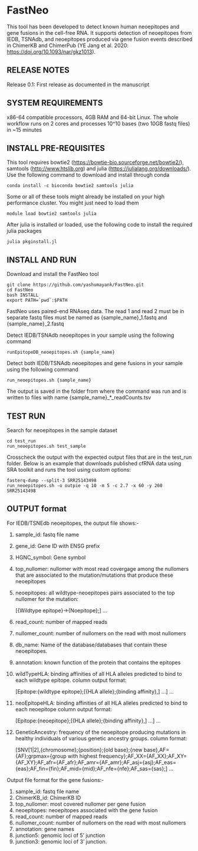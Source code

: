 # FastNeo
This tool has been developed to detect known human neoepitopes and gene fusions in the cell-free RNA. It supports detection of neoepitopes from IEDB, TSNAdb, and neoepitopes produced via gene fusion events described in ChimerKB and ChimerPub (YE Jang et al. 2020: https://doi.org/10.1093/nar/gkz1013).

## RELEASE NOTES 
Release 0.1: First release as documented in the manuscript

## SYSTEM REQUIREMENTS
x86-64 compatible processors, 4GB RAM and 64-bit Linux. The whole workflow runs on 2 cores and processes 10^10 bases (two 10GB fastq files) in ~15 minutes

## INSTALL PRE-REQUISITES

This tool requires bowtie2 (https://bowtie-bio.sourceforge.net/bowtie2/), samtools (http://www.htslib.org) and julia (https://julialang.org/downloads/). Use the following command to download and install through conda
```
conda install -c bioconda bowtie2 samtools julia
```
Some or all of these tools might already be installed on your high performance cluster. You might just need to load them
```
module load bowtie2 samtools julia
```
After julia is installed or loaded, use the following code to install the required julia packages
```
julia pkginstall.jl
```

## INSTALL AND RUN

Download and install the FastNeo tool
```
git clone https://github.com/yashumayank/FastNeo.git
cd FastNeo
bash INSTALL
export PATH=`pwd`:$PATH
```

FastNeo uses paired-end RNAseq data. The read 1 and read 2 must be in separate fastq files must be named as {sample_name}_1.fastq and {sample_name}_2.fastq

Detect IEDB/TSNAdb neoepitopes in your sample using the following command
```
runEpitopeDB_neoepitopes.sh {sample_name}
```

Detect both IEDB/TSNAdb neoepitopes and gene fusions in your sample using the following command
```
run_neoepitopes.sh {sample_name}
```

The output is saved in the folder from where the command was run and is written to files with name {sample_name}_*_readCounts.tsv

## TEST RUN 

Search for neoepitopes in the sample dataset
```
cd test_run
run_neoepitopes.sh test_sample
```
Crosscheck the output with the expected output files that are in the test_run folder. 
Below is an example that downloads published cfRNA data using SRA toolkit and runs the tool using custom options:

```
fasterq-dump --split-3 SRR25143498
run_neoepitopes.sh -o outpie -q 10 -m 5 -c 2.7 -x 60 -y 260 SRR25143498
```

## OUTPUT format

For IEDB/TSNEdb neoepitopes, the output file shows:-

1) sample_id: fastq file name
2) gene_id: Gene ID with ENSG prefix
3) HGNC_symbol: Gene symbol
4) top_nullomer: nullomer with most read covergage among the nullomers that are associated to the mutation/mutations that produce these neoepitopes
5) neoepitopes: all wildtype-neoepitopes pairs associated to the top nullomer for the mutation:
   
   [{Wildtype epitope}->{Noepitope};] ...
6) read_count: number of mapped reads 
7) nullomer_count: number of nullomers on the read with most nullomers
8) db_name: Name of the database/databases that contain these neoepitopes.
9) annotation: known function of the protein that contains the epitopes
10) wildTypeHLA: binding affinities of all HLA alleles predicted to bind to each wildtype epitope. column output format:
 
    [Epitope:{wildtype epitope};[{HLA allele};{binding affinity},] ...] ... 
11) neoEpitopeHLA: binding affinities of all HLA alleles predicted to bind to each neoepitope column output format:

    [Epitope:{neoepitope};[{HLA allele};{binding affinity},] ...] ... 
12) GeneticAncestry: frequency of the neoepitope producing mutations in healthy individuals of various genetic ancestry groups. column format:
    
    [SNV[1|2],{chromosome};{position};{old base};{new base},AF={AF};grpmax={group with highest frequency};AF_XX={AF_XX};AF_XY={AF_XY};AF_afr={AF_afr};AF_amr={AF_amr};AF_asj={asj};AF_eas={eas};AF_fin={fin};AF_mid={mid};AF_nfe={nfe};AF_sas={sas};] ...


Output file format for the gene fusions:-

1) sample_id: fastq file name
2) ChimerKB_id: ChimerKB ID
3) top_nullomer: most covered nullomer per gene fusion
4) neoepitopes: neoepitopes associated with the gene fusion
5) read_count: number of mapped reads
6) nullomer_count: number of nullomers on the read with most nullomers
7) annotation: gene names
8) junction5: genomic loci of 5’ junction
9) junction3: genomic loci of 3’ junction.

